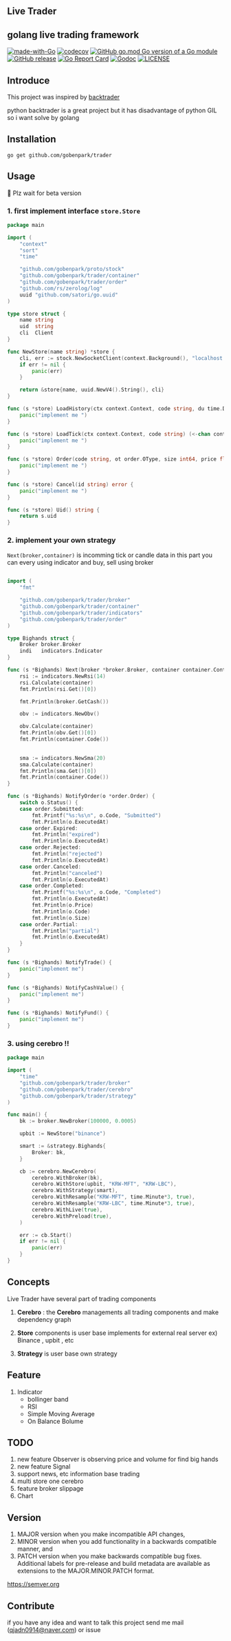 ## Live Trader

golang live trading framework
---
[![made-with-Go](https://img.shields.io/badge/Made%20with-Go-1f425f.svg)](http://golang.org)
[![codecov](https://codecov.io/gh/gobenpark/trader/branch/master/graph/badge.svg?token=4UWNV7BMZ3)](https://codecov.io/gh/gobenpark/trader)
[![GitHub go.mod Go version of a Go module](https://img.shields.io/github/go-mod/go-version/gobenpark/trader.svg)](https://github.com/gobenpark/trader)
[![GitHub release](https://img.shields.io/github/v/release/gobenpark/trader)](https://github.com/gobenpark/trader/releases)
[![Go Report Card](https://goreportcard.com/badge/github.com/gobenpark/trader?style=flat-square)](https://goreportcard.com/report/github.com/gobenpark/trader)
[![Godoc](http://img.shields.io/badge/go-documentation-blue.svg?style=flat-square)](https://godoc.org/github.com/gobenpark/trader)
[![LICENSE](https://img.shields.io/github/license/gobenpark/trader.svg?style=flat-square)](https://github.com/gobenpark/trader/blob/master/LICENSE)

## Introduce
This project was inspired by [backtrader](https://www.backtrader.com)


python backtrader is a great project but it has disadvantage of python GIL 
so i want solve by golang


## Installation

`go get github.com/gobenpark/trader`

## Usage

🙏 Plz wait for beta version 

### 1. first implement interface `store.Store` 

```go
package main

import (
	"context"
	"sort"
	"time"

	"github.com/gobenpark/proto/stock"
	"github.com/gobenpark/trader/container"
	"github.com/gobenpark/trader/order"
	"github.com/rs/zerolog/log"
	uuid "github.com/satori/go.uuid"
)

type store struct {
	name string
	uid  string
	cli  Client
}

func NewStore(name string) *store {
	cli, err := stock.NewSocketClient(context.Background(), "localhost:50051")
	if err != nil {
		panic(err)
	}

	return &store{name, uuid.NewV4().String(), cli}
}

func (s *store) LoadHistory(ctx context.Context, code string, du time.Duration) ([]container.Candle, error) {
	panic("implement me ")
}

func (s *store) LoadTick(ctx context.Context, code string) (<-chan container.Tick, error) {
	panic("implement me ")
}

func (s *store) Order(code string, ot order.OType, size int64, price float64) error {
	panic("implement me ")
}

func (s *store) Cancel(id string) error {
	panic("implement me ")
}

func (s *store) Uid() string {
	return s.uid
}
```

### 2. implement your own strategy 

`Next(broker,container)` is incomming tick or candle data 
in this part you can every using indicator and buy, sell using broker 

```go

import (
	"fmt"

	"github.com/gobenpark/trader/broker"
	"github.com/gobenpark/trader/container"
	"github.com/gobenpark/trader/indicators"
	"github.com/gobenpark/trader/order"
)

type Bighands struct {
	Broker broker.Broker
	indi   indicators.Indicator
}

func (s *Bighands) Next(broker *broker.Broker, container container.Container) {
	rsi := indicators.NewRsi(14)
	rsi.Calculate(container)
	fmt.Println(rsi.Get()[0])

	fmt.Println(broker.GetCash())

	obv := indicators.NewObv()

	obv.Calculate(container)
	fmt.Println(obv.Get()[0])
	fmt.Println(container.Code())

	
	sma := indicators.NewSma(20)
	sma.Calculate(container)
	fmt.Println(sma.Get()[0])
	fmt.Println(container.Code())
}

func (s *Bighands) NotifyOrder(o *order.Order) {
	switch o.Status() {
	case order.Submitted:
		fmt.Printf("%s:%s\n", o.Code, "Submitted")
		fmt.Println(o.ExecutedAt)
	case order.Expired:
		fmt.Println("expired")
		fmt.Println(o.ExecutedAt)
	case order.Rejected:
		fmt.Println("rejected")
		fmt.Println(o.ExecutedAt)
	case order.Canceled:
		fmt.Println("canceled")
		fmt.Println(o.ExecutedAt)
	case order.Completed:
		fmt.Printf("%s:%s\n", o.Code, "Completed")
		fmt.Println(o.ExecutedAt)
		fmt.Println(o.Price)
		fmt.Println(o.Code)
		fmt.Println(o.Size)
	case order.Partial:
		fmt.Println("partial")
		fmt.Println(o.ExecutedAt)
	}
}

func (s *Bighands) NotifyTrade() {
	panic("implement me")
}

func (s *Bighands) NotifyCashValue() {
	panic("implement me")
}

func (s *Bighands) NotifyFund() {
	panic("implement me")
}

```

### 3. using cerebro !!

```go
package main

import (
	"time"
	"github.com/gobenpark/trader/broker"
	"github.com/gobenpark/trader/cerebro"
	"github.com/gobenpark/trader/strategy"
)

func main() {
	bk := broker.NewBroker(100000, 0.0005)

	upbit := NewStore("binance")

	smart := &strategy.Bighands{
		Broker: bk,
	}

	cb := cerebro.NewCerebro(
		cerebro.WithBroker(bk),
		cerebro.WithStore(upbit, "KRW-MFT", "KRW-LBC"),
		cerebro.WithStrategy(smart),
		cerebro.WithResample("KRW-MFT", time.Minute*3, true),
		cerebro.WithResample("KRW-LBC", time.Minute*3, true),
		cerebro.WithLive(true),
		cerebro.WithPreload(true),
	)

	err := cb.Start()
	if err != nil {
		panic(err)
	}
}

```


## Concepts

Live Trader have several part of trading components 

1. **Cerebro**
: the **Cerebro**  managements all trading components and make dependency graph

2. **Store** components is user base implements for external real server 
ex) Binance , upbit , etc 
   
3. **Strategy** is user base own strategy

## Feature
1. Indicator
    - bollinger band
    - RSI
    - Simple Moving Average
    - On Balance Bolume
    

## TODO

1. new feature Observer is observing price and volume for find big hands 
2. new feature Signal
3. support news, etc information base trading 
4. multi store one cerebro 
5. feature broker slippage
6. Chart 




## Version

1. MAJOR version when you make incompatible API changes,
2. MINOR version when you add functionality in a backwards compatible manner, and
3. PATCH version when you make backwards compatible bug fixes.
Additional labels for pre-release and build metadata are available as extensions to the MAJOR.MINOR.PATCH format.

https://semver.org



## Contribute
if you have any idea and want to talk this project send me mail (qjadn0914@naver.com) or issue   
